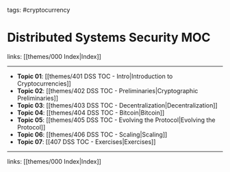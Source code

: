tags: #cryptocurrency 

# Distributed Systems Security MOC

links: [[themes/000 Index|Index]]

---

- **Topic 01**: [[themes/401 DSS TOC - Intro|Introduction to Cryptocurrencies]]
- **Topic 02**: [[themes/402 DSS TOC - Preliminaries|Cryptographic Preliminaries]]
- **Topic 03**: [[themes/403 DSS TOC - Decentralization|Decentralization]]
- **Topic 04**: [[themes/404 DSS TOC - Bitcoin|Bitcoin]]
- **Topic 05**: [[themes/405 DSS TOC - Evolving the Protocol|Evolving the Protocol]]
- **Topic 06**: [[themes/406 DSS TOC - Scaling|Scaling]]
- **Topic 07**: [[407 DSS TOC - Exercises|Exercises]]

---
links: [[themes/000 Index|Index]]